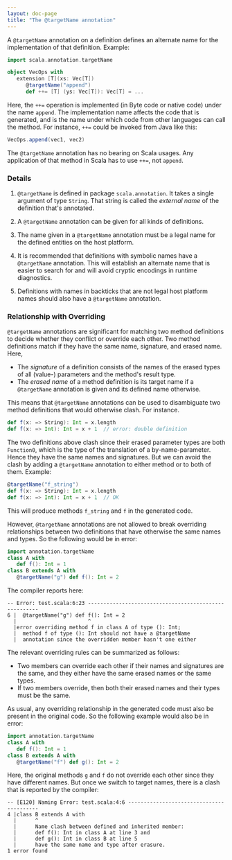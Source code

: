 ```yaml
---
layout: doc-page
title: "The @targetName annotation"
---
```


A `@targetName` annotation on a definition defines an alternate name for the implementation of that definition. Example:

```scala
import scala.annotation.targetName

object VecOps with
   extension [T](xs: Vec[T])
      @targetName("append")
      def ++= [T] (ys: Vec[T]): Vec[T] = ...
```

Here, the `++=` operation is implemented (in Byte code or native code) under the name `append`. The implementation name affects the code that is generated, and is the name under which code from other languages can call the method. For instance, `++=` could be invoked from Java like this:

```java
VecOps.append(vec1, vec2)
```

The `@targetName` annotation has no bearing on Scala usages. Any application of that method in Scala has to use `++=`, not `append`.

### Details

 1. `@targetName` is defined in package `scala.annotation`. It takes a single argument
    of type `String`. That string is called the _external name_ of the definition
    that's annotated.

 2. A `@targetName` annotation can be given for all kinds of definitions.

 3. The name given in a `@targetName` annotation must be a legal name
    for the defined entities on the host platform.

 4. It is recommended that definitions with symbolic names have a `@targetName` annotation. This will establish an alternate name that is easier to search for and
 will avoid cryptic encodings in runtime diagnostics.

 5. Definitions with names in backticks that are not legal host platform names
    should also have a `@targetName` annotation.

### Relationship with Overriding

`@targetName` annotations are significant for matching two method definitions to decide whether they conflict or override each other. Two method definitions match if they have the same name, signature, and erased name. Here,

- The _signature_ of a definition consists of the names of the erased types of all (value-) parameters and the method's result type.
- The _erased name_ of a method definition is its target name if a `@targetName`
  annotation is given and its defined name otherwise.

This means that `@targetName` annotations can be used to disambiguate two method definitions that would otherwise clash. For instance.

```scala
def f(x: => String): Int = x.length
def f(x: => Int): Int = x + 1  // error: double definition
```

The two definitions above clash since their erased parameter types are both `Function0`, which is the type of the translation of a by-name-parameter. Hence
they have the same names and signatures. But we can avoid the clash by adding a `@targetName` annotation to either method or to both of them. Example:

```scala
@targetName("f_string")
def f(x: => String): Int = x.length
def f(x: => Int): Int = x + 1  // OK
```

This will produce methods `f_string` and `f` in the generated code.

However, `@targetName` annotations are not allowed to break overriding relationships
between two definitions that have otherwise the same names and types. So the following would be in error:

```scala
import annotation.targetName
class A with
   def f(): Int = 1
class B extends A with
   @targetName("g") def f(): Int = 2
```

The compiler reports here:

```
-- Error: test.scala:6:23 ------------------------------------------------------
6 |  @targetName("g") def f(): Int = 2
  |                       ^
  |error overriding method f in class A of type (): Int;
  |  method f of type (): Int should not have a @targetName
  |  annotation since the overridden member hasn't one either
```

The relevant overriding rules can be summarized as follows:

- Two members can override each other if their names and signatures are the same,
  and they either have the same erased names or the same types.
- If two members override, then both their erased names and their types must be the same.

As usual, any overriding relationship in the generated code must also
be present in the original code. So the following example would also be in error:

```scala
import annotation.targetName
class A with
   def f(): Int = 1
class B extends A with
   @targetName("f") def g(): Int = 2
```

Here, the original methods `g` and `f` do not override each other since they have
different names. But once we switch to target names, there is a clash that is reported by the compiler:

```
-- [E120] Naming Error: test.scala:4:6 -----------------------------------------
4 |class B extends A with
  |      ^
  |      Name clash between defined and inherited member:
  |      def f(): Int in class A at line 3 and
  |      def g(): Int in class B at line 5
  |      have the same name and type after erasure.
1 error found
```
